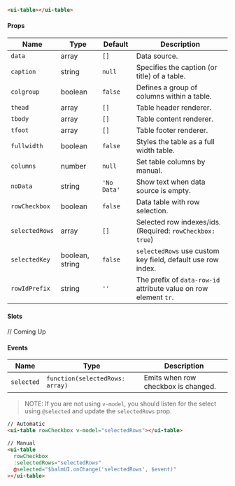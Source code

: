 ```html
<ui-table></ui-table>
```

#### Props

| Name           | Type            | Default     | Description                                                      |
| -------------- | --------------- | ----------- | ---------------------------------------------------------------- |
| `data`         | array           | `[]`        | Data source.                                                     |
| `caption`      | string          | `null`      | Specifies the caption (or title) of a table.                     |
| `colgroup`     | boolean         | `false`     | Defines a group of columns within a table.                       |
| `thead`        | array           | `[]`        | Table header renderer.                                           |
| `tbody`        | array           | `[]`        | Table content renderer.                                          |
| `tfoot`        | array           | `[]`        | Table footer renderer.                                           |
| `fullwidth`    | boolean         | `false`     | Styles the table as a full width table.                          |
| `columns`      | number          | `null`      | Set table columns by manual.                                     |
| `noData`       | string          | `'No Data'` | Show text when data source is empty.                             |
| `rowCheckbox`  | boolean         | `false`     | Data table with row selection.                                   |
| `selectedRows` | array           | `[]`        | Selected row indexes/ids. (Required: `rowCheckbox: true`)        |
| `selectedKey`  | boolean, string | `false`     | `selectedRows` use custom key field, default use row index.      |
| `rowIdPrefix`  | string          | `''`        | The prefix of `data-row-id` attribute value on row element `tr`. |

#### Slots

// Coming Up

#### Events

| Name       | Type                            | Description                         |
| ---------- | ------------------------------- | ----------------------------------- |
| `selected` | `function(selectedRows: array)` | Emits when row checkbox is changed. |

> NOTE: If you are not using `v-model`, you should listen for the select using `@selected` and update the `selectedRows` prop.

```html
// Automatic
<ui-table rowCheckbox v-model="selectedRows"></ui-table>

// Manual
<ui-table
  rowCheckbox
  :selectedRows="selectedRows"
  @selected="$balmUI.onChange('selectedRows', $event)"
></ui-table>
```
